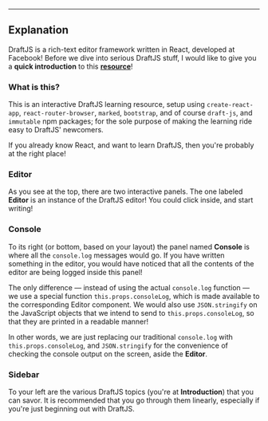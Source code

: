 ---

## Explanation

DraftJS is a rich-text editor framework written in React, developed at Facebook! Before we dive into serious DraftJS stuff, I would like to give you a **quick introduction** to this [**resource**](https://github.com/fatman-/learn-draftjs)!

### What is this?

This is an interactive DraftJS learning resource, setup using `create-react-app`, `react-router-browser`, `marked`, `bootstrap`, and of course `draft-js`, and `immutable` npm packages; for the sole purpose of making the learning ride easy to DraftJS' newcomers.

If you already know React, and want to learn DraftJS, then you're probably at the right place!

### Editor

As you see at the top, there are two interactive panels. The one labeled **Editor** is an instance of the DraftJS editor! You could click inside, and start writing!

### Console

To its right (or bottom, based on your layout) the panel named **Console** is where all the `console.log` messages would go. If you have written something in the editor, you would have noticed that all the contents of the editor are being logged inside this panel!

The only difference — instead of using the actual `console.log` function — we use a special function `this.props.consoleLog`, which is made available to the corresponding Editor component. We would also use `JSON.stringify` on the JavaScript objects that we intend to send to `this.props.consoleLog`, so that they are printed in a readable manner!

In other words, we are just replacing our traditional `console.log` with `this.props.consoleLog`, and `JSON.stringify` for the convenience of checking the console output on the screen, aside the **Editor**.

### Sidebar

To your left are the various DraftJS topics (you're at **Introduction**) that you can savor. It is recommended that you go through them linearly, especially if you're just beginning out with DraftJS.

<!--
### Code

Finally, below is the **complete code** snippet which makes up the above Editor component. We will revisit all the parts in the following snippet step by step.

```jsx
import React, { Component } from 'react';
import { Editor, EditorState } from 'draft-js';

// Import DraftJS' deafult styles
import 'draft-js/dist/Draft.css';

export default class DraftTutsEditor extends Component {
  constructor(props) {
    super(props);
    this.state = { editorState: EditorState.createEmpty() };
    this.onChange = (editorState) => {
      this.props.consoleLog(
        editorState.getCurrentContent().getPlainText()
      );
      this.setState({ editorState });
    }
  }
  render() {
    return (
      <Editor
        editorState={this.state.editorState}
        onChange={this.onChange}
        placeholder="Write something..."
      />
    );
  }
}
```
-->
